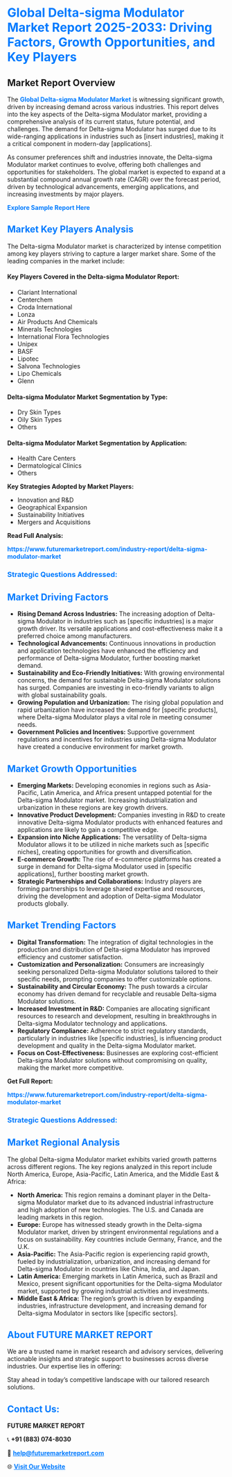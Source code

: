<h1 style="color: #007BFF;">Global Delta-sigma Modulator Market Report 2025-2033: Driving Factors, Growth Opportunities, and Key Players</h1>

<section id="overview">
<h2>Market Report Overview</h2>
<p>The <a href="https://www.futuremarketreport.com/industry-report/delta-sigma-modulator-market" style="color: #007BFF; text-decoration: none;"><strong>Global Delta-sigma Modulator Market</strong></a> is witnessing significant growth, driven by increasing demand across various industries. This report delves into the key aspects of the Delta-sigma Modulator market, providing a comprehensive analysis of its current status, future potential, and challenges. The demand for Delta-sigma Modulator has surged due to its wide-ranging applications in industries such as [insert industries], making it a critical component in modern-day [applications].</p>
<p>As consumer preferences shift and industries innovate, the Delta-sigma Modulator market continues to evolve, offering both challenges and opportunities for stakeholders. The global market is expected to expand at a substantial compound annual growth rate (CAGR) over the forecast period, driven by technological advancements, emerging applications, and increasing investments by major players.</p>
</section>

<section id="overview">
<p><a href="https://www.futuremarketreport.com/request-sample/reportId=34379" style="color: #007BFF; text-decoration: none;"><strong>Explore Sample Report Here</strong></a></p>
</section>

<section id="key-players">
<h2 style="color: #007BFF;">Market Key Players Analysis</h2>
<p>The Delta-sigma Modulator market is characterized by intense competition among key players striving to capture a larger market share. Some of the leading companies in the market include:</p>
<h4>Key Players Covered in the Delta-sigma Modulator Report:</h4>
<ul><li>Clariant International</li><li>Centerchem</li><li>Croda International</li><li>Lonza</li><li>Air Products And Chemicals</li><li>Minerals Technologies</li><li>International Flora Technologies</li><li>Unipex</li><li>BASF</li><li>Lipotec</li><li>Salvona Technologies</li><li>Lipo Chemicals</li><li>Glenn</li></ul>
<h4>Delta-sigma Modulator Market Segmentation by Type:</h4>
<ul><li>Dry Skin Types</li><li>Oily Skin Types</li><li>Others</li></ul>

<h4>Delta-sigma Modulator Market Segmentation by Application:</h4>
<ul><li>Health Care Centers</li><li>Dermatological Clinics</li><li>Others</li></ul>
<p><strong>Key Strategies Adopted by Market Players:</strong></p>
<ul>
<li>Innovation and R&D</li>
<li>Geographical Expansion</li>
<li>Sustainability Initiatives</li>
<li>Mergers and Acquisitions</li>
</ul>
</section>

<section>
<p><strong>Read Full Analysis: </strong></p><a href="https://www.futuremarketreport.com/industry-report/delta-sigma-modulator-market" style="color: #007BFF; text-decoration: none;"><strong>https://www.futuremarketreport.com/industry-report/delta-sigma-modulator-market</strong></a>
<h3 style="color: #007BFF;">Strategic Questions Addressed:</h3>
</section>

<section id="driving-factors">
<h2 style="color: #007BFF;">Market Driving Factors</h2>
<ul>
<li><strong>Rising Demand Across Industries:</strong> The increasing adoption of Delta-sigma Modulator in industries such as [specific industries] is a major growth driver. Its versatile applications and cost-effectiveness make it a preferred choice among manufacturers.</li>
<li><strong>Technological Advancements:</strong> Continuous innovations in production and application technologies have enhanced the efficiency and performance of Delta-sigma Modulator, further boosting market demand.</li>
<li><strong>Sustainability and Eco-Friendly Initiatives:</strong> With growing environmental concerns, the demand for sustainable Delta-sigma Modulator solutions has surged. Companies are investing in eco-friendly variants to align with global sustainability goals.</li>
<li><strong>Growing Population and Urbanization:</strong> The rising global population and rapid urbanization have increased the demand for [specific products], where Delta-sigma Modulator plays a vital role in meeting consumer needs.</li>
<li><strong>Government Policies and Incentives:</strong> Supportive government regulations and incentives for industries using Delta-sigma Modulator have created a conducive environment for market growth.</li>
</ul>
</section>

<section id="growth-opportunities">
<h2 style="color: #007BFF;">Market Growth Opportunities</h2>
<ul>
<li><strong>Emerging Markets:</strong> Developing economies in regions such as Asia-Pacific, Latin America, and Africa present untapped potential for the Delta-sigma Modulator market. Increasing industrialization and urbanization in these regions are key growth drivers.</li>
<li><strong>Innovative Product Development:</strong> Companies investing in R&D to create innovative Delta-sigma Modulator products with enhanced features and applications are likely to gain a competitive edge.</li>
<li><strong>Expansion into Niche Applications:</strong> The versatility of Delta-sigma Modulator allows it to be utilized in niche markets such as [specific niches], creating opportunities for growth and diversification.</li>
<li><strong>E-commerce Growth:</strong> The rise of e-commerce platforms has created a surge in demand for Delta-sigma Modulator used in [specific applications], further boosting market growth.</li>
<li><strong>Strategic Partnerships and Collaborations:</strong> Industry players are forming partnerships to leverage shared expertise and resources, driving the development and adoption of Delta-sigma Modulator products globally.</li>
</ul>
</section>

<section id="trending-factors">
<h2 style="color: #007BFF;">Market Trending Factors</h2>
<ul>
<li><strong>Digital Transformation:</strong> The integration of digital technologies in the production and distribution of Delta-sigma Modulator has improved efficiency and customer satisfaction.</li>
<li><strong>Customization and Personalization:</strong> Consumers are increasingly seeking personalized Delta-sigma Modulator solutions tailored to their specific needs, prompting companies to offer customizable options.</li>
<li><strong>Sustainability and Circular Economy:</strong> The push towards a circular economy has driven demand for recyclable and reusable Delta-sigma Modulator solutions.</li>
<li><strong>Increased Investment in R&D:</strong> Companies are allocating significant resources to research and development, resulting in breakthroughs in Delta-sigma Modulator technology and applications.</li>
<li><strong>Regulatory Compliance:</strong> Adherence to strict regulatory standards, particularly in industries like [specific industries], is influencing product development and quality in the Delta-sigma Modulator market.</li>
<li><strong>Focus on Cost-Effectiveness:</strong> Businesses are exploring cost-efficient Delta-sigma Modulator solutions without compromising on quality, making the market more competitive.</li>
</ul>
</section>

<section>
<p><strong>Get Full Report: </strong></p><a href="https://www.futuremarketreport.com/industry-report/delta-sigma-modulator-market" style="color: #007BFF; text-decoration: none;"><strong>https://www.futuremarketreport.com/industry-report/delta-sigma-modulator-market</strong></a>
<h3 style="color: #007BFF;">Strategic Questions Addressed:</h3>
</section>


<section id="regional-analysis">
<h2 style="color: #007BFF;">Market Regional Analysis</h2>
<p>The global Delta-sigma Modulator market exhibits varied growth patterns across different regions. The key regions analyzed in this report include North America, Europe, Asia-Pacific, Latin America, and the Middle East & Africa:</p>
<ul>
<li><strong>North America:</strong> This region remains a dominant player in the Delta-sigma Modulator market due to its advanced industrial infrastructure and high adoption of new technologies. The U.S. and Canada are leading markets in this region.</li>
<li><strong>Europe:</strong> Europe has witnessed steady growth in the Delta-sigma Modulator market, driven by stringent environmental regulations and a focus on sustainability. Key countries include Germany, France, and the U.K.</li>
<li><strong>Asia-Pacific:</strong> The Asia-Pacific region is experiencing rapid growth, fueled by industrialization, urbanization, and increasing demand for Delta-sigma Modulator in countries like China, India, and Japan.</li>
<li><strong>Latin America:</strong> Emerging markets in Latin America, such as Brazil and Mexico, present significant opportunities for the Delta-sigma Modulator market, supported by growing industrial activities and investments.</li>
<li><strong>Middle East & Africa:</strong> The region’s growth is driven by expanding industries, infrastructure development, and increasing demand for Delta-sigma Modulator in sectors like [specific sectors].</li>
</ul>
</section>

<footer>
<h2 style="color: #007BFF;">About FUTURE MARKET REPORT</h2>
<p>We are a trusted name in market research and advisory services, delivering actionable insights and strategic support to businesses across diverse industries. Our expertise lies in offering:</p>

<p>Stay ahead in today’s competitive landscape with our tailored research solutions.</p>

<h2 style="color: #007BFF;">Contact Us:</h2>
<p><strong>FUTURE MARKET REPORT</strong></p>
<p>📞 <strong>+91 (883) 074-8030</strong></p>
<p>📧 <strong><a href="mailto:help@futuremarketreport.com" style="color: #007BFF;">help@futuremarketreport.com</a></strong></p>
<p>🌐 <strong><a href="https://www.futuremarketreport.com/" style="color: #007BFF;">Visit Our Website</a></strong></p>
</footer>